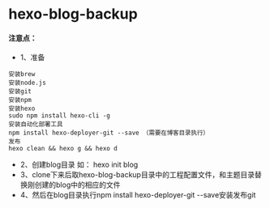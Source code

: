 # hexo-blog-backup

#### 注意点：
- 1、准备

``` 
安装brew
安装node.js
安装git
安装npm
安装hexo
sudo npm install hexo-cli -g
安装自动化部署工具
npm install hexo-deployer-git --save （需要在博客目录执行）
发布
hexo clean && hexo g && hexo d
```
- 2、创建blog目录 如： hexo init blog
- 3、clone下来后取hexo-blog-backup目录中的工程配置文件，和主题目录替换刚创建的blog中的相应的文件
- 4、然后在blog目录执行npm install hexo-deployer-git  --save安装发布git
